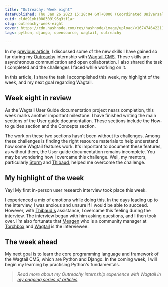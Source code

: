 ```yaml
---
title: "Outreachy: Week eight"
datePublished: Thu Jan 26 2023 15:28:04 GMT+0000 (Coordinated Universal Time)
cuid: cldd91yhi000309l96g3tf1ar
slug: outreachy-week-eight
cover: https://cdn.hashnode.com/res/hashnode/image/upload/v1674746422116/bd5c631d-24df-4931-a7e8-bbbeafc85b63.png
tags: python, django, opensource, wagtail, outreachy

---
```


In my [previous article](https://activuscode.hashnode.dev/outreachy-week-seven), I discussed some of the new skills I have gained so far during my [Outreachy](https://www.outreachy.org/) internship with [Wagtail CMS](https://wagtail.org/). These skills are asynchronous communication and open collaboration. I also shared the task I completed and the challenges I faced while working on it.

In this article, I share the task I accomplished this week, my highlight of the week, and my next goal regarding Wagtail.

## Week eight in review

As the Wagtail User Guide documentation project nears completion, this week marks another important milestone. I have finished writing the main sections of the User guide documentation. These sections include the How-to guides section and the Concepts section.

The work on these two sections hasn't been without its challenges. Among these challenges is finding the right resource materials to help understand how some Wagtail features work. It's important to document these features, as without them, the User guide documentation remains incomplete. You may be wondering how I overcame this challenge. Well, my mentors, particularly [Storm](https://github.com/Stormheg) and [Thibaud](https://github.com/thibaudcolas), helped me overcome the challenge.

## My highlight of the week

Yay! My first in-person user research interview took place this week.

I experienced a mix of emotions while doing this. In the days leading up to the interview, I was anxious and unsure if I would be able to succeed. However, with [Thibaud's](https://github.com/thibaudcolas) assistance, I overcame this feeling during the interview. The interview began with him asking questions, and I then took over. I’m also fortunate that [Meagen](https://github.com/vossisboss) who is a community manager at [Torchbox](https://torchbox.com/) and [Wagtail](https://wagtail.org/) is the interviewee.

## The week ahead

My next goal is to learn the core programming language and framework of the Wagtail CMS, which are Python and Django. In the coming week, I will begin my learning by practising Python's fundamentals.

> *Read more about my Outreachy internship experience with Wagtail in* [*my ongoing series of articles*](https://activuscode.hashnode.dev/)*.*